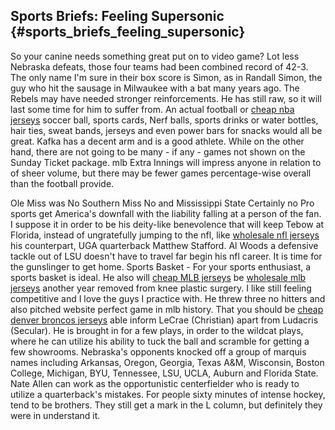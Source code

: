## Sports Briefs: Feeling Supersonic {#sports_briefs_feeling_supersonic}

So your canine needs something great put on to video game? Lot less
Nebraska defeats, those four teams had been combined record of 42-3. The
only name I'm sure in their box score is Simon, as in Randall Simon, the
guy who hit the sausage in Milwaukee with a bat many years ago. The
Rebels may have needed stronger reinforcements. He has still raw, so it
will last some time for him to suffer from. An actual football or [cheap
nba jerseys](http://www.nbajerseysforcheapxl.com) soccer ball, sports
cards, Nerf balls, sports drinks or water bottles, hair ties, sweat
bands, jerseys and even power bars for snacks would all be great. Kafka
has a decent arm and is a good athlete. While on the other hand, there
are not going to be many - if any - games not shown on the Sunday Ticket
package. mlb Extra Innings will impress anyone in relation to of sheer
volume, but there may be fewer games percentage-wise overall than the
football provide.

Ole Miss was No Southern Miss No and Mississippi State Certainly no Pro
sports get America's downfall with the liability falling at a person of
the fan. I suppose it in order to be his deity-like benevolence that
will keep Tebow at Florida, instead of ungratefully jumping to the nfl,
like [wholesale nfl jerseys](http://www.nfljerseysforcheapxl.com) his
counterpart, UGA quarterback Matthew Stafford. Al Woods a defensive
tackle out of LSU doesn't have to travel far begin his nfl career. It is
time for the gunslinger to get home. Sports Basket - For your sports
enthusiast, a sports basket is ideal. He also will [cheap MLB
jerseys](http://www.wholesalenfljerseysgests.com) be [wholesale mlb
jerseys](http://www.mlbjerseysforcheapxl.com) another year removed from
knee plastic surgery. I like still feeling competitive and I love the
guys I practice with. He threw three no hitters and also pitched website
perfect game in mlb history. That you should be [cheap denver broncos
jerseys](http://www.wholesalenfljerseysgests.com) able inform LeCrae
(Christian) apart from Ludacris (Secular). He is brought in for a few
plays, in order to the wildcat plays, where he can utilize his ability
to tuck the ball and scramble for getting a few showrooms. Nebraska's
opponents knocked off a group of marquis names including Arkansas,
Oregon, Georgia, Texas A&M, Wisconsin, Boston College, Michigan, BYU,
Tennessee, LSU, UCLA, Auburn and Florida State. Nate Allen can work as
the opportunistic centerfielder who is ready to utilize a quarterback's
mistakes. For people sixty minutes of intense hockey, tend to be
brothers. They still get a mark in the L column, but definitely they
were in understand it.
